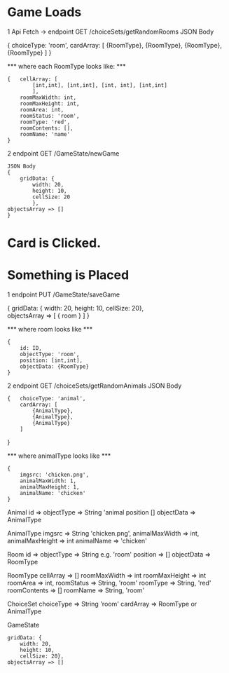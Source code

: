 # Game Loads

1 Api Fetch -> 
  endpoint GET /choiceSets/getRandomRooms
   JSON Body 
   
   {    choiceType: 'room',
        cardArray: [
            {RoomType},
            {RoomType},
            {RoomType},
            {RoomType}
        ]
   }

*** where each RoomType looks like: ***  

    {   cellArray: [ 
            [int,int], [int,int], [int, int], [int,int]
            ],
        roomMaxWidth: int,
        roomMaxHeight: int,
        roomArea: int,
        roomStatus: 'room',
        roomType: 'red',
        roomContents: [],
        roomName: 'name'
    }

2 endpoint GET /GameState/newGame

    JSON Body 
    {
        gridData: {
            width: 20,
            height: 10,
            cellSize: 20
            },    
    objectsArray => []
    }
 
# Card is Clicked.
# Something is Placed

1 endpoint PUT /GameState/saveGame

{
   gridData: {
        width: 20,
        height: 10,
        cellSize: 20},    
    objectsArray => [
        { room }
    ]
}

*** where room looks like ***

    {
        id: ID,
        objectType: 'room',
        position: [int,int],
        objectData: {RoomType}
    }

2 endpoint GET /choiceSets/getRandomAnimals
    JSON Body

    {   choiceType: 'animal',
        cardArray: [
            {AnimalType},
            {AnimalType},
            {AnimalType}
        ]
   }

*** where animalType looks like *** 

    {
        imgsrc: 'chicken.png',
        animalMaxWidth: 1,
        animalMaxHeight: 1,
        animalName: 'chicken'
    }

Animal
    id =>
    objectType => String 'animal
    position []
    objectData => AnimalType

AnimalType
    imgsrc => String 'chicken.png',
    animalMaxWidth => int,
    animalMaxHeight => int
    <!-- animalTypes => string 'red', -->
    animalName => 'chicken'



Room
 id => 
 objectType => String e.g. 'room'
 position => []
 objectData => RoomType
 
RoomType 
 cellArray => []
 roomMaxWidth => int
 roomMaxHeight => int
 roomArea => int,
 roomStatus => String, 'room'
 roomType => String, 'red'
 roomContents => []
 roomName => String, 'room'
 
 
ChoiceSet
    choiceType => String 'room'
    cardArray => RoomType or AnimalType

GameState
    
    gridData: {
        width: 20,
        height: 10,
        cellSize: 20},    
    objectsArray => []